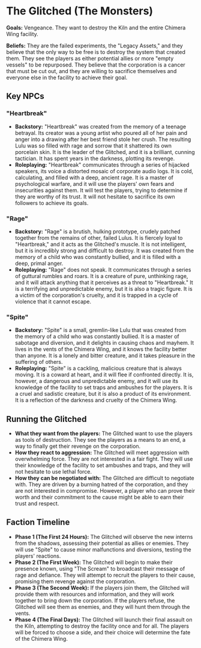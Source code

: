 # The Glitched (The Monsters)

**Goals:** Vengeance. They want to destroy the Kiln and the entire Chimera Wing facility.

**Beliefs:** They are the failed experiments, the "Legacy Assets," and they believe that the only way to be free is to destroy the system that created them. They see the players as either potential allies or more "empty vessels" to be repurposed. They believe that the corporation is a cancer that must be cut out, and they are willing to sacrifice themselves and everyone else in the facility to achieve their goal.

## Key NPCs

### "Heartbreak"

*   **Backstory:** "Heartbreak" was created from the memory of a teenage betrayal. Its creator was a young artist who poured all of her pain and anger into a drawing after her best friend stole her crush. The resulting Lulu was so filled with rage and sorrow that it shattered its own porcelain skin. It is the leader of the Glitched, and it is a brilliant, cunning tactician. It has spent years in the darkness, plotting its revenge.
*   **Roleplaying:** "Heartbreak" communicates through a series of hijacked speakers, its voice a distorted mosaic of corporate audio logs. It is cold, calculating, and filled with a deep, ancient rage. It is a master of psychological warfare, and it will use the players' own fears and insecurities against them. It will test the players, trying to determine if they are worthy of its trust. It will not hesitate to sacrifice its own followers to achieve its goals.

### "Rage"

*   **Backstory:** "Rage" is a brutish, hulking prototype, crudely patched together from the remains of other, failed Lulus. It is fiercely loyal to "Heartbreak," and it acts as the Glitched's muscle. It is not intelligent, but it is incredibly strong and difficult to destroy. It was created from the memory of a child who was constantly bullied, and it is filled with a deep, primal anger.
*   **Roleplaying:** "Rage" does not speak. It communicates through a series of guttural rumbles and roars. It is a creature of pure, unthinking rage, and it will attack anything that it perceives as a threat to "Heartbreak." It is a terrifying and unpredictable enemy, but it is also a tragic figure. It is a victim of the corporation's cruelty, and it is trapped in a cycle of violence that it cannot escape.

### "Spite"

*   **Backstory:** "Spite" is a small, gremlin-like Lulu that was created from the memory of a child who was constantly bullied. It is a master of sabotage and diversion, and it delights in causing chaos and mayhem. It lives in the vents of the Chimera Wing, and it knows the facility better than anyone. It is a lonely and bitter creature, and it takes pleasure in the suffering of others.
*   **Roleplaying:** "Spite" is a cackling, malicious creature that is always moving. It is a coward at heart, and it will flee if confronted directly. It is, however, a dangerous and unpredictable enemy, and it will use its knowledge of the facility to set traps and ambushes for the players. It is a cruel and sadistic creature, but it is also a product of its environment. It is a reflection of the darkness and cruelty of the Chimera Wing.

## Running the Glitched

*   **What they want from the players:** The Glitched want to use the players as tools of destruction. They see the players as a means to an end, a way to finally get their revenge on the corporation.
*   **How they react to aggression:** The Glitched will meet aggression with overwhelming force. They are not interested in a fair fight. They will use their knowledge of the facility to set ambushes and traps, and they will not hesitate to use lethal force.
*   **How they can be negotiated with:** The Glitched are difficult to negotiate with. They are driven by a burning hatred of the corporation, and they are not interested in compromise. However, a player who can prove their worth and their commitment to the cause might be able to earn their trust and respect.

## Faction Timeline

*   **Phase 1 (The First 24 Hours):** The Glitched will observe the new interns from the shadows, assessing their potential as allies or enemies. They will use "Spite" to cause minor malfunctions and diversions, testing the players' reactions.
*   **Phase 2 (The First Week):** The Glitched will begin to make their presence known, using "The Scream" to broadcast their message of rage and defiance. They will attempt to recruit the players to their cause, promising them revenge against the corporation.
*   **Phase 3 (The Second Week):** If the players join them, the Glitched will provide them with resources and information, and they will work together to bring down the corporation. If the players refuse, the Glitched will see them as enemies, and they will hunt them through the vents.
*   **Phase 4 (The Final Days):** The Glitched will launch their final assault on the Kiln, attempting to destroy the facility once and for all. The players will be forced to choose a side, and their choice will determine the fate of the Chimera Wing.